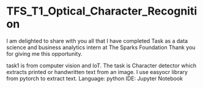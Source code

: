 # TFS_T1_Optical_Character_Recognition
 I am delighted to share with you all that I have completed Task  as a data science and business analytics intern at The Sparks Foundation
Thank you for giving me this opportunity.

task1 is from computer vision and IoT. The task is Character detector which extracts printed or handwritten text from an image. I use easyocr library from pytorch to extract text.
Language: python
IDE: Jupyter Notebook
